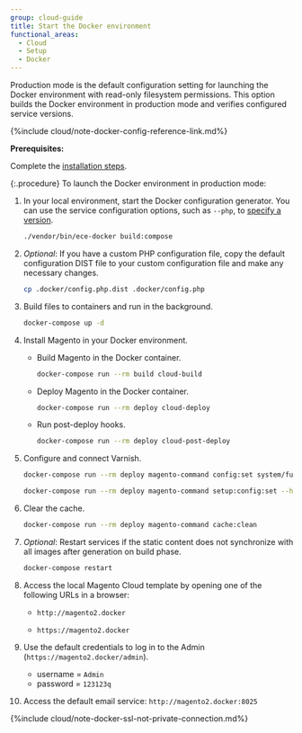 ```yaml
---
group: cloud-guide
title: Start the Docker environment
functional_areas:
  - Cloud
  - Setup
  - Docker
---
```


Production mode is the default configuration setting for launching the Docker environment with read-only filesystem permissions. This option builds the Docker environment in production mode and verifies configured service versions.

{%include cloud/note-docker-config-reference-link.md%}

**Prerequisites:**

Complete the [installation steps].

{:.procedure}
To launch the Docker environment in production mode:

1. In your local environment, start the Docker configuration generator. You can use the service configuration options, such as `--php`, to [specify a version][services].

   ```bash
   ./vendor/bin/ece-docker build:compose
   ```

1. _Optional_: If you have a custom PHP configuration file, copy the default configuration DIST file to your custom configuration file and make any necessary changes.

   ```bash
   cp .docker/config.php.dist .docker/config.php
   ```

1. Build files to containers and run in the background.

   ```bash
   docker-compose up -d
   ```

1. Install Magento in your Docker environment.

   -  Build Magento in the Docker container.

      ```bash
      docker-compose run --rm build cloud-build
      ```

   -  Deploy Magento in the Docker container.

      ```bash
      docker-compose run --rm deploy cloud-deploy
      ```

   -  Run post-deploy hooks.

      ```bash
      docker-compose run --rm deploy cloud-post-deploy
      ```

1. Configure and connect Varnish.

   ```bash
   docker-compose run --rm deploy magento-command config:set system/full_page_cache/caching_application 2 --lock-env
   ```

   ```bash
   docker-compose run --rm deploy magento-command setup:config:set --http-cache-hosts=varnish
   ```

1. Clear the cache.

   ```bash
   docker-compose run --rm deploy magento-command cache:clean
   ```

1. _Optional_: Restart services if the static content does not synchronize with all images after generation on build phase.

   ```bash
   docker-compose restart
   ```

1. Access the local Magento Cloud template by opening one of the following URLs in a browser:

   -  `http://magento2.docker`

   -  `https://magento2.docker`

1. Use the default credentials to log in to the Admin (`https://magento2.docker/admin`).

   -  username = `Admin`
   -  password = `123123q`

1. Access the default email service: `http://magento2.docker:8025`

{%include cloud/note-docker-ssl-not-private-connection.md%}

<!--Link definitions-->
[configure Xdebug]: {{site.baseurl}}/cloud/docker/docker-development-debug.html#configure-xdebug
[Configuration sources]: {{site.baseurl}}/docker/docker-config.html
[installation steps]: {{site.baseurl}}/cloud/docker/docker-installation.html
[latest release of the {{site.data.var.mcd-package}}]: https://github.com/magento/magento-cloud-docker/releases
[services]: {{site.baseurl}}/cloud/docker/docker-containers.html#service-containers